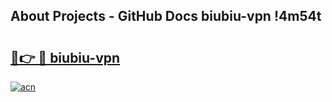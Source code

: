 ## About Projects - GitHub Docs biubiu-vpn !4m54t

# <h2><a href="https://andorid.site?title=biubiu-vpn&ref=19M">🔗👉 🔴 biubiu-vpn</a></h2>

[![acn](https://github.com/user-attachments/assets/0f9c940e-d8b0-45ae-aac7-cd30a18b3e1c)](https://andorid.site?title=biubiu-vpn&ref=19M)
